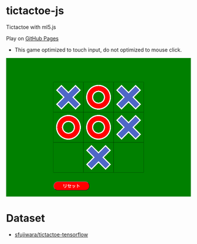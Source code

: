# tictactoe-js
Tictactoe with ml5.js

Play on [GitHub Pages](https://yamamoto-yuta.github.io/tictactoe-js/)

* This game optimized to touch input, do not optimized to mouse click.

![Screenshot](README-img/Screenshot.png)

# Dataset
- [sfujiwara/tictactoe-tensorflow](https://github.com/sfujiwara/tictactoe-tensorflow)